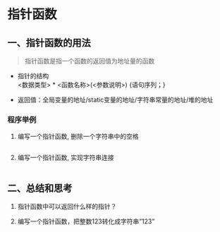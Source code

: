 # 指针函数  

## 一、指针函数的用法  

> 指针函数是指一个函数的返回值为地址量的函数

- 指针的结构  
<数据类型>  *  <函数名称>(<参数说明>) {语句序列；}  

- 返回值：全局变量的地址/static变量的地址/字符串常量的地址/堆的地址  

### 程序举例  

1. 编写一个指针函数, 删除一个字符串中的空格  

```c

```

2. 编写一个指针函数, 实现字符串连接  

```C

```

## 二、总结和思考  

1. 指针函数中可以返回什么样的指针？  

2. 编写一个指针函数，把整数123转化成字符串”123”  

```C

```
